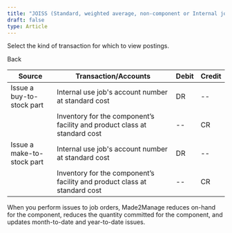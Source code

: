 ```yaml
---
title: "JOISS (Standard, weighted average, non-component or Internal job for internal use)"
draft: false
type: Article
---
```


Select the kind of transaction for which to view postings. 

Back

| Source                     | Transaction/Accounts                                                      | Debit | Credit |
|----------------------------|---------------------------------------------------------------------------|-------|--------|
| Issue a buy-to-stock part  | Internal use job's account number at standard cost                        | DR    | --     |
|                            | Inventory for the component’s facility and product class at standard cost | --    | CR     |
| Issue a make-to-stock part | Internal use job's account number at standard cost                        | DR    | --     |
|                            | Inventory for the component’s facility and product class at standard cost | --    | CR     |

When you perform issues to job orders, Made2Manage reduces on-hand for the component, reduces the quantity committed for the component, and updates month-to-date and year-to-date issues.